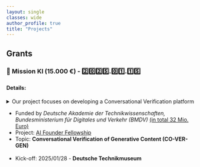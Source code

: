 ```yaml
---
layout: single
classes: wide
author_profile: true
title: "Projects"
---
```


## Grants

### 🚀 Mission KI (15.000 €) - 2️⃣0️⃣2️⃣5️⃣.0️⃣1️⃣.1️⃣5️⃣
#### Details: 
<details> 
  <summary>
    Our project focuses on developing a Conversational Verification platform 
  </summary> 
  that ensures the factual accuracy of AI-generated content within corporate environments. By integrating Large Language Models (LLMs) with Retrieval-Augmented Generation (RAG) techniques, we aim to align generative outputs with organizational knowledge bases, ensuring compliance with corporate policies and maintaining brand integrity.
  A key innovation is the incorporation of Conversational Explainable AI (ConvXAI) principles, providing users with interactive, dialogue-based explanations. This feature allows users to query, validate, and refine verification results in real time, enhancing transparency and trust in the system's outputs.
  The platform offers a secure, internal-facing application enabling companies to verify generative content against their proprietary knowledge bases. This includes validating AI-generated content for compliance, brand alignment, and factual accuracy, thereby reducing risks associated with deploying generative AI systems in corporate environments.
</details> 

- Funded by _Deutsche Akademie der Technikwissenschaften, Bundesministerium für Digitales und Verkehr (BMDV)_ <u>(in total 32 Mio. Euro)</u> <br>
- Project: [AI Founder Fellowship](https://mission-ki.de/en/ai-founder-fellowship)
- Topic: **Conversational Verification of Generative Content (CO-VER-GEN)** <br><br>
- Kick-off: 2025/01/28 - **Deutsche Technikmuseum**